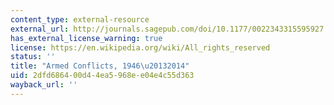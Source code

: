 ```yaml
---
content_type: external-resource
external_url: http://journals.sagepub.com/doi/10.1177/0022343315595927
has_external_license_warning: true
license: https://en.wikipedia.org/wiki/All_rights_reserved
status: ''
title: "Armed Conflicts, 1946\u20132014"
uid: 2dfd6864-00d4-4ea5-968e-e04e4c55d363
wayback_url: ''
---
```

